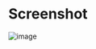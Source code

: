 # Screenshot


![image](https://github.com/user-attachments/assets/dce4b80b-61bd-4f4c-a3db-90fce40b67c5)
